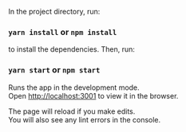 In the project directory, run:

### `yarn install` or `npm install`

to install the dependencies. Then, run:

### `yarn start` or `npm start`

Runs the app in the development mode.<br>
Open [http://localhost:3001](http://localhost:3001) to view it in the browser.

The page will reload if you make edits.<br>
You will also see any lint errors in the console.
